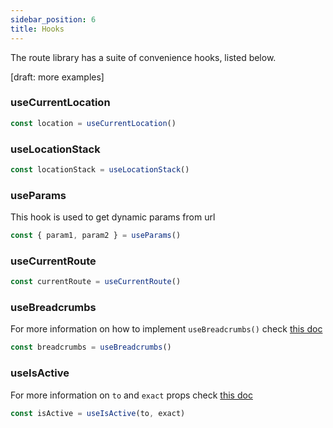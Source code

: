 ```yaml
---
sidebar_position: 6
title: Hooks
---
```


The route library has a suite of convenience hooks, listed below.

[draft: more examples]

### useCurrentLocation
```js
const location = useCurrentLocation()
```

### useLocationStack
```js
const locationStack = useLocationStack()
```

### useParams

This hook is used to get dynamic params from url

```js
const { param1, param2 } = useParams()
```

### useCurrentRoute
```js
const currentRoute = useCurrentRoute()
```
### useBreadcrumbs
For more information on how to implement ```useBreadcrumbs()``` check [this doc](/components.md/#breadcrumbs)

```js
const breadcrumbs = useBreadcrumbs()
```

### useIsActive
For more information on ```to``` and ```exact``` props check [this doc](/components.md/)

```js
const isActive = useIsActive(to, exact) 
```





